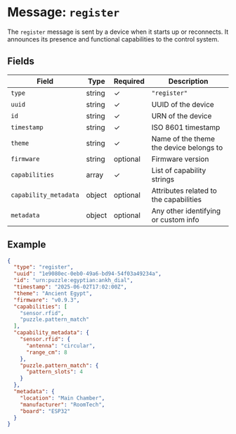 # Message: `register`

The `register` message is sent by a device when it starts up or reconnects. It announces its presence and functional capabilities to the control system.

## Fields

| Field               | Type    | Required | Description                                      |
|---------------------|---------|----------|--------------------------------------------------|
| `type`              | string  | ✓        | `"register"`                                     |
| `uuid`              | string  | ✓        | UUID of the device                               |
| `id`                | string  | ✓        | URN of the device                                |
| `timestamp`         | string  | ✓        | ISO 8601 timestamp                               |
| `theme`             | string  | ✓        | Name of the theme the device belongs to          |
| `firmware`          | string  | optional | Firmware version                                 |
| `capabilities`      | array   | ✓        | List of capability strings                       |
| `capability_metadata` | object | optional | Attributes related to the capabilities           |
| `metadata`          | object  | optional | Any other identifying or custom info             |

## Example

```json
{
  "type": "register",
  "uuid": "1e9080ec-0eb0-49a6-bd94-54f03a49234a",
  "id": "urn:puzzle:egyptian:ankh_dial",
  "timestamp": "2025-06-02T17:02:00Z",
  "theme": "Ancient Egypt",
  "firmware": "v0.9.3",
  "capabilities": [
    "sensor.rfid",
    "puzzle.pattern_match"
  ],
  "capability_metadata": {
    "sensor.rfid": {
      "antenna": "circular",
      "range_cm": 8
    },
    "puzzle.pattern_match": {
      "pattern_slots": 4
    }
  },
  "metadata": {
    "location": "Main Chamber",
    "manufacturer": "RoomTech",
    "board": "ESP32"
  }
}

